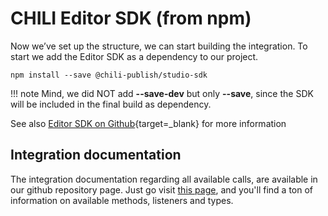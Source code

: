 # CHILI Editor SDK (from npm)

Now we’ve set up the structure, we can start building the integration.
To start we add the Editor SDK as a dependency to our project.

```
npm install --save @chili-publish/studio-sdk
```

!!! note
    Mind, we did NOT add **--save-dev** but only **--save**, since the SDK will be included in the final build as dependency.

See also [Editor SDK on Github](https://github.com/chili-publish/studio-sdk){target=_blank} for more information

## Integration documentation

The integration documentation regarding all available calls, are available in our github repository page.
Just go visit [this page](https://chili-publish.github.io/studio-sdk/), and you'll find a ton of information on available methods, listeners and types.